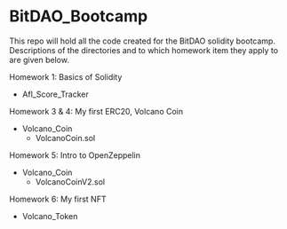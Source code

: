 # BitDAO_Bootcamp
This repo will hold all the code created for the BitDAO solidity bootcamp.
Descriptions of the directories and to which homework item they apply to are given below.

Homework 1: Basics of Solidity
 - Afl_Score_Tracker

Homework 3 & 4: My first ERC20, Volcano Coin
 - Volcano_Coin
   - VolcanoCoin.sol

Homework 5: Intro to OpenZeppelin
 - Volcano_Coin
   - VolcanoCoinV2.sol

Homework 6: My first NFT
- Volcano_Token
